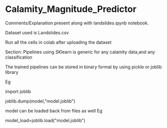 # Calamity_Magnitude_Predictor

Comments/Explanation present along with landslides.ipynb notebook.

Dataset used is Landslides.csv 


Run all the cells in colab after uploading the dataset


Section: Pipelines using SKlearn is generic for any calamity data,and any classification 

The trained pipelines can be stored in binary format by using pickle or joblib library


Eg


import joblib


joblib.dump(model,"model.joblib")


model can be loaded back from files as well
Eg

model_load=joblib.load("model.joblib")

